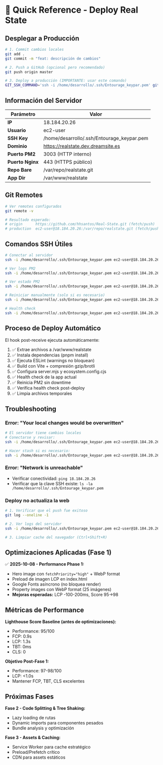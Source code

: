 # 🚀 Quick Reference - Deploy Real State

## Desplegar a Producción

```bash
# 1. Commit cambios locales
git add .
git commit -m "feat: descripción de cambios"

# 2. Push a GitHub (opcional pero recomendado)
git push origin master

# 3. Deploy a producción (IMPORTANTE: usar este comando)
GIT_SSH_COMMAND='ssh -i /home/desarrollo/.ssh/Entourage_keypar.pem' git push production master
```

## Información del Servidor

| Parámetro | Valor |
|-----------|-------|
| **IP** | 18.184.20.26 |
| **Usuario** | ec2-user |
| **SSH Key** | /home/desarrollo/.ssh/Entourage_keypar.pem |
| **Dominio** | https://realstate.dev.dreamsite.es |
| **Puerto PM2** | 3003 (HTTP interno) |
| **Puerto Nginx** | 443 (HTTPS público) |
| **Repo Bare** | /var/repo/realstate.git |
| **App Dir** | /var/www/realstate |

## Git Remotes

```bash
# Ver remotes configurados
git remote -v

# Resultado esperado:
# origin      https://github.com/hhsantos/Real-State.git (fetch/push)
# production  ec2-user@18.184.20.26:/var/repo/realstate.git (fetch/push)
```

## Comandos SSH Útiles

```bash
# Conectar al servidor
ssh -i /home/desarrollo/.ssh/Entourage_keypar.pem ec2-user@18.184.20.26

# Ver logs PM2
ssh -i /home/desarrollo/.ssh/Entourage_keypar.pem ec2-user@18.184.20.26 "pm2 logs realstate-app --lines 50"

# Ver estado PM2
ssh -i /home/desarrollo/.ssh/Entourage_keypar.pem ec2-user@18.184.20.26 "pm2 status"

# Reiniciar manualmente (solo si es necesario)
ssh -i /home/desarrollo/.ssh/Entourage_keypar.pem ec2-user@18.184.20.26 "pm2 restart realstate-app"

# Health check
ssh -i /home/desarrollo/.ssh/Entourage_keypar.pem ec2-user@18.184.20.26 "curl -I http://localhost:3003/health"
```

## Proceso de Deploy Automático

El hook post-receive ejecuta automáticamente:

1. ✅ Extrae archivos a /var/www/realstate
2. ✅ Instala dependencias (pnpm install)
3. ✅ Ejecuta ESLint (warnings no bloquean)
4. ✅ Build con Vite + compresión gzip/brotli
5. ✅ Configura server.mjs y ecosystem.config.cjs
6. ✅ Health check de la app actual
7. ✅ Reinicia PM2 sin downtime
8. ✅ Verifica health check post-deploy
9. ✅ Limpia archivos temporales

## Troubleshooting

### Error: "Your local changes would be overwritten"
```bash
# El servidor tiene cambios locales
# Conectarse y revisar:
ssh -i /home/desarrollo/.ssh/Entourage_keypar.pem ec2-user@18.184.20.26 "cd /var/www/realstate && git status"

# Hacer stash si es necesario:
ssh -i /home/desarrollo/.ssh/Entourage_keypar.pem ec2-user@18.184.20.26 "cd /var/www/realstate && git stash"
```

### Error: "Network is unreachable"
- Verificar conectividad: `ping 18.184.20.26`
- Verificar que la clave SSH existe: `ls -la /home/desarrollo/.ssh/Entourage_keypar.pem`

### Deploy no actualiza la web
```bash
# 1. Verificar que el push fue exitoso
git log --oneline -1

# 2. Ver logs del servidor
ssh -i /home/desarrollo/.ssh/Entourage_keypar.pem ec2-user@18.184.20.26 "pm2 logs realstate-app --lines 100"

# 3. Limpiar cache del navegador (Ctrl+Shift+R)
```

## Optimizaciones Aplicadas (Fase 1)

✅ **2025-10-08 - Performance Phase 1:**
- Hero image con `fetchPriority="high"` + WebP format
- Preload de imagen LCP en index.html
- Google Fonts asíncrono (no bloquea render)
- Property images con WebP format (25 imágenes)
- **Mejoras esperadas:** LCP -100-200ms, Score 95→98

## Métricas de Performance

**Lighthouse Score Baseline (antes de optimizaciones):**
- Performance: 95/100
- FCP: 0.9s
- LCP: 1.3s
- TBT: 0ms
- CLS: 0

**Objetivo Post-Fase 1:**
- Performance: 97-98/100
- LCP: <1.0s
- Mantener FCP, TBT, CLS excelentes

## Próximas Fases

**Fase 2 - Code Splitting & Tree Shaking:**
- Lazy loading de rutas
- Dynamic imports para componentes pesados
- Bundle analysis y optimización

**Fase 3 - Assets & Caching:**
- Service Worker para cache estratégico
- Preload/Prefetch crítico
- CDN para assets estáticos
